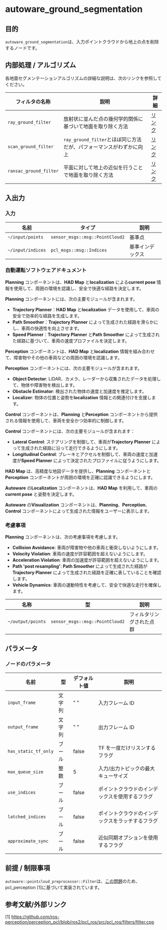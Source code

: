 # autoware_ground_segmentation

## 目的

`autoware_ground_segmentation`は、入力ポイントクラウドから地上の点を削除するノードです。

## 内部処理 / アルゴリズム

各地面セグメンテーションアルゴリズムの詳細な説明は、次のリンクを参照してください。

| フィルタの名称         | 説明                                                                | 詳細                                   |
| ---------------------- | ------------------------------------------------------------------- | -------------------------------------- |
| `ray_ground_filter`    | 放射状に並んだ点の幾何学的関係に基づいて地面を取り除く方法          | [リンク](docs/ray-ground-filter.md)    |
| `scan_ground_filter`   | `ray_ground_filter`とほぼ同じ方法だが、パフォーマンスがわずかに向上 | [リンク](docs/scan-ground-filter.md)   |
| `ransac_ground_filter` | 平面に対して地上の近似を行うことで地面を取り除く方法                | [リンク](docs/ransac-ground-filter.md) |

## 入出力

### 入力

| 名前              | タイプ                          | 説明             |
| ----------------- | ------------------------------- | ---------------- |
| `~/input/points`  | `sensor_msgs::msg::PointCloud2` | 基準点           |
| `~/input/indices` | `pcl_msgs::msg::Indices`        | 基準インデックス |

### 自動運転ソフトウェアドキュメント

**Planning** コンポーネントは、**HAD Map** と**localization** による**current pose** 情報を使用して、周囲の環境を認識し、安全で快適な経路を決定します。

**Planning** コンポーネントには、次の主要モジュールが含まれます。

- **Trajectory Planner**：**HAD Map** と**localization** データを使用して、車両の安全で効率的な経路を生成します。
- **Path Smoother**：**Trajectory Planner** によって生成された経路を滑らかにし、車両の快適性を向上させます。
- **Speed Planner**：**Trajectory Planner** と**Path Smoother** によって生成された経路に基づいて、車両の速度プロファイルを決定します。

**Perception** コンポーネントは、**HAD Map** と**localization** 情報を組み合わせて、障害物やその他の車両などの周囲の環境を認識します。

**Perception** コンポーネントには、次の主要モジュールが含まれます。

- **Object Detector**: LiDAR、カメラ、レーダーから収集されたデータを処理して、物体や障害物を検出します。
- **Obstacle Estimator**: 検出された物体の速度と加速度を推定します。
- **Localizer**: 物体の位置と姿勢を**localization** 情報との関連付けを支援します。

**Control** コンポーネントは、**Planning** と**Perception** コンポーネントから提供される情報を使用して、車両を安全かつ効率的に制御します。

**Control** コンポーネントには、次の主要モジュールが含まれます：

- **Lateral Control**: ステアリングを制御して、車両が**Trajectory Planner** によって生成された経路に沿って走行できるようにします。
- **Longitudinal Control**: ブレーキとアクセルを制御して、車両の速度と加速度が**Speed Planner** によって決定されたプロファイルに従うようにします。

**HAD Map** は、高精度な地図データを提供し、**Planning** コンポーネントと**Perception** コンポーネントが周囲の環境を正確に認識できるようにします。

**Autoware** の**Localization** コンポーネントは、**HAD Map** を利用して、車両の**current pose** と姿勢を決定します。

**Autoware** の**Visualization** コンポーネントは、**Planning**、**Perception**、**Control** コンポーネントによって生成された情報をユーザーに表示します。

### 考慮事項

**Planning** コンポーネントは、次の考慮事項を考慮します。

- **Collision Avoidance**: 車両が障害物や他の車両と衝突しないようにします。
- **Velocity Violation**: 車両の速度が許容範囲を超えないようにします。
- **Acceleration Violation**: 車両の加速度が許容範囲を超えないようにします。
- **Path 'post resampling'**: **Path Smoother** によって生成された経路が**Trajectory Planner** によって生成された経路を正確に表していることを確認します。
- **Vehicle Dynamics**: 車両の運動特性を考慮して、安全で快適な走行を確保します。

| 名称              | 型                              | 説明                     |
| ----------------- | ------------------------------- | ------------------------ |
| `~/output/points` | `sensor_msgs::msg::PointCloud2` | フィルタリングされた点群 |

## パラメータ

### ノードのパラメータ

| 名前                 | 型     | デフォルト値 | 説明                                             |
| -------------------- | ------ | ------------ | ------------------------------------------------ |
| `input_frame`        | 文字列 | " "          | 入力フレーム ID                                  |
| `output_frame`       | 文字列 | " "          | 出力フレーム ID                                  |
| `has_static_tf_only` | ブール | false        | TF を一度だけリスンするフラグ                    |
| `max_queue_size`     | 整数   | 5            | 入力/出力トピックの最大キューサイズ              |
| `use_indices`        | ブール | false        | ポイントクラウドのインデックスを使用するフラグ   |
| `latched_indices`    | ブール | false        | ポイントクラウドのインデックスをラッチするフラグ |
| `approximate_sync`   | ブール | false        | 近似同期オプションを使用するフラグ               |

## 前提 / 制限事項

`autoware::pointcloud_preprocessor::Filter`は、[この問題](https://github.com/ros-perception/perception_pcl/issues/9)のため、pcl_perception [1]に基づいて実装されています。

## 参考文献/外部リンク

[1] <https://github.com/ros-perception/perception_pcl/blob/ros2/pcl_ros/src/pcl_ros/filters/filter.cpp>
